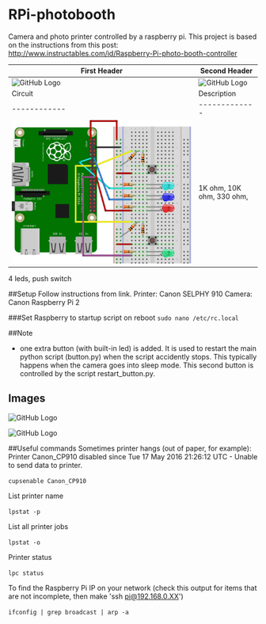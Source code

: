 # RPi-photobooth
Camera and photo printer controlled by a raspberry pi. This project is based on the instructions from this post: http://www.instructables.com/id/Raspberry-Pi-photo-booth-controller



First Header | Second Header
------------ | -------------
![GitHub Logo](/photobooth_front.png) | ![GitHub Logo](/photobooth_back.jpg)
Circuit | Description
------------ | -------------
![GitHub Logo](/circuit.png) | 1K ohm, 10K ohm, 330 ohm,
4 leds, push switch

##Setup
Follow instructions from link. 
Printer: Canon SELPHY 910
Camera: Canon
Raspberry Pi 2

###Set Raspberry to startup script on reboot
`sudo nano /etc/rc.local`

##Note
- one extra button (with built-in led) is added. It is used to restart the main python script (button.py) when the script accidently stops. This typically happens when the camera goes into sleep mode. This second button is controlled by the script restart_button.py. 

## Images
![GitHub Logo](/photobooth_front.png)


![GitHub Logo](/photobooth_back.jpg)


##Useful commands
Sometimes printer hangs (out of paper, for example): Printer Canon_CP910 disabled since Tue 17 May 2016 21:26:12 UTC -
	Unable to send data to printer.

`cupsenable Canon_CP910`

List printer name

`lpstat -p`

List all printer jobs

`lpstat -o`

Printer status

`lpc status`

To find the Raspberry Pi IP on your network (check this output for items that are not incomplete, then make 'ssh pi@192.168.0.XX')

`ifconfig | grep broadcast | arp -a`
